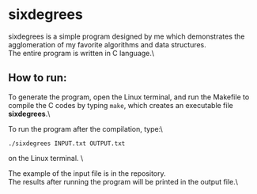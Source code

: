 # sixdegrees

sixdegrees is a simple program designed by me which demonstrates the agglomeration of my favorite algorithms and data structures.\
The entire program is written in C language.\

## How to run:

To generate the program, open the Linux terminal, and run the Makefile to compile the C codes by typing ```make```, which creates an executable file **sixdegrees**.\

To run the program after the compilation, type:\
```
./sixdegrees INPUT.txt OUTPUT.txt
```
on the Linux terminal. \

The example of the input file is in the repository.\
The results after running the program will be printed in the output file.\
